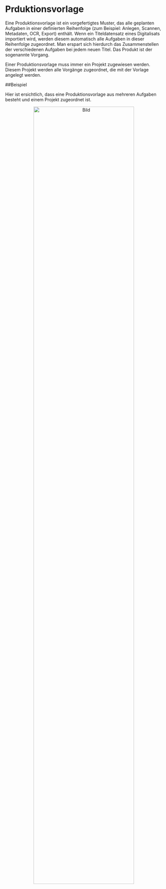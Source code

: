 # Prduktionsvorlage

Eine Produktionsvorlage ist ein vorgefertigtes Muster, das alle geplanten Aufgaben in einer definierten Reihenfolge (zum Beispiel: Anlegen, Scannen, Metadaten, OCR, Export) enthält. Wenn ein Titeldatensatz eines Digitalisats importiert wird, werden diesem automatisch alle Aufgaben in dieser Reihenfolge zugeordnet. Man erspart sich hierdurch das Zusammenstellen der verschiedenen Aufgaben bei jedem neuen Titel. Das Produkt ist der sogenannte Vorgang.

Einer Produktionsvorlage muss immer ein Projekt zugewiesen werden. Diesem Projekt werden alle Vorgänge zugeordnet, die mit der Vorlage angelegt werden. 

##Beispiel

Hier ist ersichtlich, dass eine Produktionsvorlage aus mehreren Aufgaben besteht und einem Projekt zugeordnet ist.

<center><img src= "../pictures/ProduktionsvorlagenWorkflow.png" alt="Bild" width= 80% height= auto></center>
